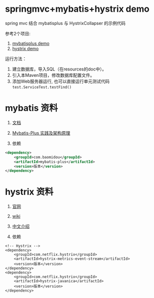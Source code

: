 # springmvc+mybatis+hystrix demo

spring mvc 结合 mybatisplus 与 HystrixCollapser 的示例代码

参考2个项目:
1. [mybatisplus demo](https://gitee.com/baomidou/mybatisplus-spring-mvc)
2. [hystrix demo](https://gitee.com/huayicompany/Hystrix-learn.git)

运行方法：

1. 建立数据库，导入SQL（在resources的doc中）。
2. 引入本Maven项目，修改数据库配置文件。
3. 添加Web服务器运行, 也可以直接运行单元测试代码 `test.ServiceTest.testFind()`


# mybatis 资料

1. [文档](http://mp.baomidou.com/)

2. [Mybatis-Plus 实践及架构原理](http://git.oschina.net/baomidou/mybatis-plus/attach_files)

3. 依赖


```xml
<dependency>
    <groupId>com.baomidou</groupId>
    <artifactId>mybatis-plus</artifactId>
    <version>版本</version>
</dependency>
```

# hystrix 资料


1. [官网](https://github.com/Netflix/Hystrix)

2. [wiki](https://github.com/Netflix/Hystrix/wiki)

3. [中文介绍](https://www.jianshu.com/p/b9af028efebb)

4. 依赖

```
<!-- Hystrix -->
<dependency>
    <groupId>com.netflix.hystrix</groupId>
    <artifactId>hystrix-metrics-event-stream</artifactId>
    <version>版本</version>
</dependency>
<dependency>
    <groupId>com.netflix.hystrix</groupId>
    <artifactId>hystrix-javanica</artifactId>
    <version>版本</version>
</dependency>
```